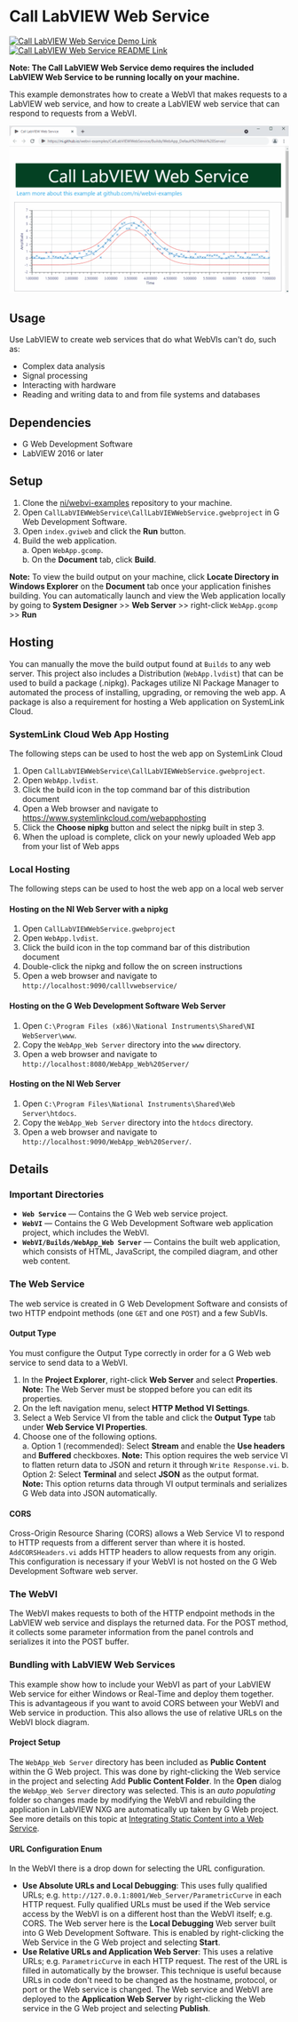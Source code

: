 # Call LabVIEW Web Service

[![Call LabVIEW Web Service Demo Link](https://img.shields.io/badge/Details-Demo_Link-green.svg)](https://ni.github.io/webvi-examples/CallLabVIEWWebService/Builds/WebApp_Web%20Server/)
[![Call LabVIEW Web Service README Link](https://img.shields.io/badge/Details-README_Link-orange.svg)]()

__Note: The Call LabVIEW Web Service demo requires the included LabVIEW Web Service to be running locally on your machine.__

This example demonstrates how to create a WebVI that makes requests to a LabVIEW web service, and how to create a LabVIEW web service that can respond to requests from a WebVI.

![Screenshot of Demo](readme_files/Screenshot.gif)

## Usage

Use LabVIEW to create web services that do what WebVIs can't do, such as:

- Complex data analysis
- Signal processing
- Interacting with hardware
- Reading and writing data to and from file systems and databases

## Dependencies

- G Web Development Software
- LabVIEW 2016 or later

## Setup

1. Clone the [ni/webvi-examples](https://github.com/ni/webvi-examples) repository to your machine.
2. Open `CallLabVIEWWebService\CallLabVIEWWebService.gwebproject` in G Web Development Software.
3. Open `index.gviweb` and click the **Run** button.
4. Build the web application.  
  a. Open `WebApp.gcomp`.  
  b. On the **Document** tab, click **Build**.

**Note:** To view the build output on your machine, click **Locate Directory in Windows Explorer** on the **Document** tab once your application finishes building. You can automatically launch and view the Web application locally by going to **System Designer** >> **Web Server** >> right-click `WebApp.gcomp` >> **Run**

## Hosting

You can manually the move the build output found at `Builds` to any web server. This project also includes a Distribution (`WebApp.lvdist`) that can be used to build a package (.nipkg). Packages utilize NI Package Manager to automated the process of installing, upgrading, or removing the web app. A package is also a requirement for hosting a Web application on SystemLink Cloud.

### SystemLink Cloud Web App Hosting

The following steps can be used to host the web app on SystemLink Cloud

1. Open `CallLabVIEWWebService\CallLabVIEWWebService.gwebproject`.
2. Open `WebApp.lvdist`.
3. Click the build icon in the top command bar of this distribution document
4. Open a Web browser and navigate to https://www.systemlinkcloud.com/webapphosting
5. Click the **Choose nipkg** button and select the nipkg built in step 3.
6. When the upload is complete, click on your newly uploaded Web app from your list of Web apps

### Local Hosting

The following steps can be used to host the web app on a local web server

#### Hosting on the NI Web Server with a nipkg

1. Open `CallLabVIEWWebService.gwebproject`
2. Open `WebApp.lvdist`.
3. Click the build icon in the top command bar of this distribution document
4. Double-click the nipkg and follow the on screen instructions
5. Open a web browser and navigate to `http://localhost:9090/calllvwebservice/`

#### Hosting on the G Web Development Software Web Server

1. Open `C:\Program Files (x86)\National Instruments\Shared\NI WebServer\www`.
2. Copy the `WebApp_Web Server` directory into the `www` directory.
3. Open a web browser and navigate to `http://localhost:8080/WebApp_Web%20Server/`

#### Hosting on the NI Web Server

1. Open `C:\Program Files\National Instruments\Shared\Web Server\htdocs`.
2. Copy the `WebApp_Web Server` directory into the `htdocs` directory.
3. Open a web browser and navigate to `http://localhost:9090/WebApp_Web%20Server/`.

## Details

### Important Directories

- **`Web Service`** &mdash; Contains the G Web web service project.
- **`WebVI`** &mdash; Contains the G Web Development Software web application project, which includes the WebVI.
- **`WebVI/Builds/WebApp_Web Server`** &mdash; Contains the built web application, which consists of HTML, JavaScript, the compiled diagram, and other web content.

### The Web Service

The web service is created in G Web Development Software and consists of two HTTP endpoint methods (one `GET` and one `POST`) and a few SubVIs.

#### Output Type

You must configure the Output Type correctly in order for a G Web web service to send data to a WebVI.

1. In the **Project Explorer**, right-click **Web Server** and select **Properties**.
**Note:** The Web Server must be stopped before you can edit its properties.
2. On the left navigation menu, select **HTTP Method VI Settings**.
3. Select a Web Service VI from the table and click the **Output Type** tab under **Web Service VI Properties**.
4. Choose one of the following options.  
  a. Option 1 (recommended): Select **Stream** and enable the **Use headers** and **Buffered** checkboxes.
**Note:** This option requires the web service VI to flatten return data to JSON and return it through `Write Response.vi`.
  b. Option 2: Select **Terminal** and select **JSON** as the output format.  
**Note:** This option returns data through VI output terminals and serializes G Web data into JSON automatically.

#### CORS

Cross-Origin Resource Sharing (CORS) allows a Web Service VI to respond to HTTP requests from a different server than where it is hosted. `AddCORSHeaders.vi` adds HTTP headers to allow requests from any origin. This configuration is necessary if your WebVI is not hosted on the G Web Development Software web server.

### The WebVI

The WebVI makes requests to both of the HTTP endpoint methods in the LabVIEW web service and displays the returned data. For the POST method, it collects some parameter information from the panel controls and serializes it into the POST buffer.

### Bundling with LabVIEW Web Services

This example show how to include your WebVI as part of your LabVIEW Web service for either Windows or Real-Time and deploy them together. This is advantageous if you want to avoid CORS between your WebVI and Web service in production. This also allows the use of relative URLs on the WebVI block diagram.

#### Project Setup

The `WebApp_Web Server` directory has been included as **Public Content** within the G Web project. This was done by right-clicking the Web service in the project and selecting Add **Public Content Folder**. In the **Open** dialog the `WebApp_Web Server` directory was selected. This is an *auto populating* folder so changes made by modifying the WebVI and rebuilding the application in LabVIEW NXG are automatically up taken by G Web project. See more details on this topic at [Integrating Static Content into a Web Service](http://zone.ni.com/reference/en-XX/help/371361N-01/lvhowto/ws_static_content/).

#### URL Configuration Enum

In the WebVI there is a drop down for selecting the URL configuration.

- **Use Absolute URLs and Local Debugging**: This uses fully qualified URLs; e.g. `http://127.0.0.1:8001/Web_Server/ParametricCurve` in each HTTP request. Fully qualified URLs must be used if the Web service access by the WebVI is on a different host than the WebVI itself; e.g. CORS. The Web server here is the **Local Debugging** Web server built into G Web Development Software. This is enabled by right-clicking the Web Service in the G Web project and selecting **Start**.
- **Use Relative URLs and Application Web Server**: This uses a relative URLs; e.g. `ParametricCurve` in each HTTP request. The rest of the URL is filled in automatically by the browser. This technique is useful because URLs in code don't need to be changed as the hostname, protocol, or port or the Web service is changed. The Web service and WebVI are deployed to the **Application Web Server** by right-clicking the Web service in the G Web project and selecting **Publish**.
